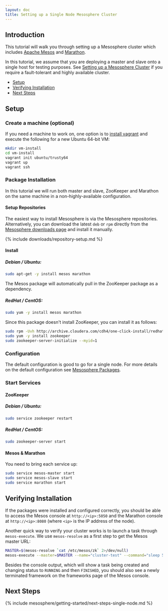 ```yaml
---
layout: doc
title: Setting up a Single Node Mesosphere Cluster
---
```


## Introduction

This tutorial will walk you through setting up a Mesosphere cluster which includes [Apache Mesos](http://mesos.apache.org/) and [Marathon](http://mesosphere.github.io/marathon/).

In this tutorial, we assume that you are deploying a master and slave onto a single host for testing purposes. See [Setting up a Mesosphere Cluster](/getting-started/datacenter/install) if you require a fault-tolerant and highly available cluster.

+ [Setup](#setup)
+ [Verifying Installation](#verifying-installation)
+ [Next Steps](#next-steps)

<h2 id="setup">Setup </h2>

### Create a machine (optional)

If you need a machine to work on, one option is to [install vagrant](https://www.vagrantup.com) and execute the following for a new Ubuntu 64-bit VM:

```sh
mkdir vm-install
cd vm-install
vagrant init ubuntu/trusty64
vagrant up
vagrant ssh
```

### Package Installation

In this tutorial we will run both master and slave, ZooKeeper and Marathon on the same machine in a non-highly-available configuration.

#### Setup Repositories

The easiest way to install Mesosphere is via the Mesosphere repositories. Alternatively, you can download the latest `deb` or `rpm` directly from the <a href="http://mesosphere.com/downloads/" target="_blank">Mesosphere downloads page</a> and install it manually.

{% include downloads/repository-setup.md %}

#### Install

##### Debian / Ubuntu:

```sh
sudo apt-get -y install mesos marathon
```

The Mesos package will automatically pull in the ZooKeeper package as a dependency.

##### RedHat / CentOS:

```sh
sudo yum -y install mesos marathon
```

Since this package doesn't install ZooKeeper, you can install it as follows:

```sh
sudo rpm -Uvh http://archive.cloudera.com/cdh4/one-click-install/redhat/6/x86_64/cloudera-cdh-4-0.x86_64.rpm
sudo yum -y install zookeeper
sudo zookeeper-server-initialize --myid=1
```

### Configuration

The default configuration is good to go for a single node. For more details on the default configuration see [Mesosphere Packages](/reference/packages).

### Start Services

#### ZooKeeper

##### Debian / Ubuntu:

```sh
sudo service zookeeper restart
```

##### RedHat / CentOS:

```sh
sudo zookeeper-server start
```

#### Mesos &amp; Marathon

You need to bring each service up:

```sh
sudo service mesos-master start
sudo service mesos-slave start
sudo service marathon start
```

<h2 id="verifying-installation">Verifying Installation</h2>

If the packages were installed and configured correctly, you should be able to access the Mesos console at `http://<ip>:5050` and the Marathon console at `http://<ip>:8080` (where `<ip>` is the IP address of the node).

Another quick way to verify your cluster works is to launch a task through `mesos-execute`. We use `mesos-resolve` as a first step to get the Mesos master URL:

```sh
MASTER=$(mesos-resolve `cat /etc/mesos/zk` 2>/dev/null)
mesos-execute --master=$MASTER --name="cluster-test" --command="sleep 5"
```

Besides the console output, which will show a task being created and changing status to `RUNNING` and then `FINISHED`, you should also see a newly terminated framework on the frameworks page of the Mesos console.

<h2 id="next-steps">Next Steps</h2>

{% include mesosphere/getting-started/next-steps-single-node.md %}
